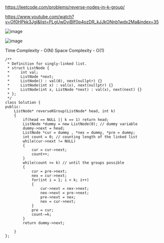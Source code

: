 https://leetcode.com/problems/reverse-nodes-in-k-group/

https://www.youtube.com/watch?v=Of0HPkk3JgI&list=PLgUwDviBIf0p4ozDR_kJJkONnb1wdx2Ma&index=35

![image](https://user-images.githubusercontent.com/53824950/141980079-36aa2b12-3c40-41cb-82fa-063f7c34ec54.png)

![image](https://user-images.githubusercontent.com/53824950/141982294-b1193e17-d77f-411b-be5d-3f1e7ceeeab6.png)

Time Complexity - O(N)
Space Complexity - O(1)

```
/**
 * Definition for singly-linked list.
 * struct ListNode {
 *     int val;
 *     ListNode *next;
 *     ListNode() : val(0), next(nullptr) {}
 *     ListNode(int x) : val(x), next(nullptr) {}
 *     ListNode(int x, ListNode *next) : val(x), next(next) {}
 * };
 */
class Solution {
public:
    ListNode* reverseKGroup(ListNode* head, int k)
    {
        if(head == NULL || k == 1) return head;
        ListNode *dummy = new ListNode(0); // dummy variable
        dummy->next = head; 
        ListNode *cur = dummy , *nex = dummy, *pre = dummy;
        int count = 0; // counting length of the linked list
        while(cur->next != NULL)
        {
            cur = cur->next; 
            count++;
        }
        while(count >= k) // until the groups possible
        { 
            cur = pre->next; 
            nex = cur->next;
            for(int i = 1; i < k; i++)
            {
                cur->next = nex->next;
                nex->next = pre->next;
                pre->next = nex;
                nex = cur->next;
            }
            pre = cur;
            count-=k;
        }
        return dummy->next;
        
    }
};
```
